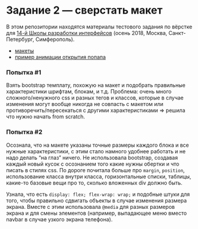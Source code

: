 # Задание 2 — сверстать макет

В этом репозитории находятся материалы тестового задания по вёрстке для [14-й Школы разработки интерфейсов](https://academy.yandex.ru/events/frontend/shri_msk-2018-2) (осень 2018, Москва, Санкт-Петербург, Симферополь).

- [макеты](guide)
- [пример анимации открытия попапа](Animation.mp4)

### Попытка #1
Взять bootstrap темплату, похожую на макет и подобрать правильные характеристики шрифтам, блокам, и т.д.
Проблема: очень много сложного/ненужного css и разных тегов и классов, которые в случае изменения могут вообще никогда не совпасть с макетом или противоречить/пересекаться с другими характеристиками  => решила что нужно начать from scratch.

### Попытка #2
Осознала, что на макете указаны точные размеры каждого блока и все нужные характеристики, с этим стало намного удобнее работать и не надо делать “на глаз” ничего. Не использовала bootstrap, создавая каждый новый кусок с осознанием того какие нужны обертки и что писать в стилях css. По дороге почитала больше про `margin`, `position`, использование класса внутри класса, горизонтальные списки, таблицы, какие-то базовые вещи про то, сколько вложенных div должно быть.

Узнала, что есть `display: flex; flex-wrap: wrap;` и подобные штуки для того, чтобы правильно сдвигать объекты в случае изменения размера экрана. Вместе с этим использовала `@media` для разных размеров экрана и для смены элементов (например, выпадающее меню вместо navbar в случае узкого экрана телефона).
